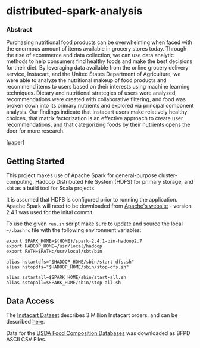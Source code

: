 # distributed-spark-analysis

### Abstract
Purchasing nutritional food products can be overwhelming when faced with the enormous amount of items available in grocery stores today. Through the rise of ecommerce and data collection, we can use data analytic methods to help consumers find healthy foods and make the best decisions for their diet. By leveraging data available from the online grocery delivery service, Instacart, and the United States Department of Agriculture, we were able to analyze the nutritional makeup of food products and recommend items to users based on their interests using machine learning techniques. Dietary and nutritional strategies of users were analyzed, recommendations were created with collaborative filtering, and food was broken down into its primary nutrients and explored via principal component analysis. Our findings indicate that Instacart users make relatively healthy choices, that matrix factorization is an effective approach to create user recommendations, and that categorizing foods by their nutrients opens the door for more research.

\[[paper](./final-paper.pdf)\]

## Getting Started

This project makes use of Apache Spark for general-purpose cluster-computing, Hadoop Distributed File System (HDFS) for primary storage, and sbt as a build tool for Scala projects.

It is assumed that HDFS is configured prior to running the application. Apache Spark will need to be downloaded from [Apache's website](https://spark.apache.org/downloads.html) - version 2.4.1 was used for the inital commit.  

To use the given `run.sh` script make sure to update and source the local `~/.bashrc` file with the following environment variables: 

```
export SPARK_HOME=${HOME}/spark-2.4.1-bin-hadoop2.7
export HADOOP_HOME=/usr/local/hadoop
export PATH=$PATH:/usr/local/sbt/bin

alias hstartdfs="$HADOOP_HOME/sbin/start-dfs.sh"
alias hstopdfs="$HADOOP_HOME/sbin/stop-dfs.sh"

alias sstartall=$SPARK_HOME/sbin/start-all.sh
alias sstopall=$SPARK_HOME/sbin/stop-all.sh
```

## Data Access

The [Instacart Dataset](https://www.instacart.com/datasets/grocery-shopping-2017) describes 3 Million Instacart orders, and can be described [here](https://gist.github.com/jeremystan/c3b39d947d9b88b3ccff3147dbcf6c6b).

Data for the [USDA Food Composition Databases](https://ndb.nal.usda.gov/ndb/) was downloaded as BFPD ASCII CSV Files.
